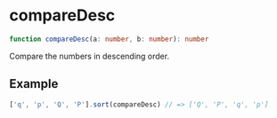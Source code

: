 # compareDesc

```ts
function compareDesc(a: number, b: number): number
```

Compare the numbers in descending order.

## Example

```ts
['q', 'p', 'Q', 'P'].sort(compareDesc) // => ['Q', 'P', 'q', 'p']
```
